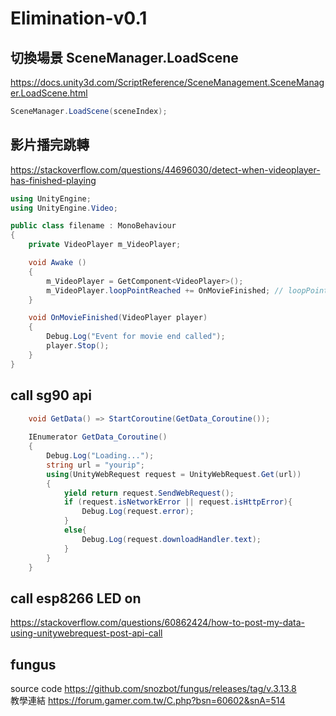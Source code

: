 # Elimination-v0.1 
## 切換場景 SceneManager.LoadScene
https://docs.unity3d.com/ScriptReference/SceneManagement.SceneManager.LoadScene.html
```c#
SceneManager.LoadScene(sceneIndex);
```
## 影片播完跳轉 
https://stackoverflow.com/questions/44696030/detect-when-videoplayer-has-finished-playing
```c#
using UnityEngine;
using UnityEngine.Video;

public class filename : MonoBehaviour
{
    private VideoPlayer m_VideoPlayer;

    void Awake () 
    {
        m_VideoPlayer = GetComponent<VideoPlayer>();
        m_VideoPlayer.loopPointReached += OnMovieFinished; // loopPointReached is the event for the end of the video
    }

    void OnMovieFinished(VideoPlayer player)
    {
        Debug.Log("Event for movie end called");
        player.Stop();
    }
}
```
## call sg90 api
```c#
    void GetData() => StartCoroutine(GetData_Coroutine());
 
    IEnumerator GetData_Coroutine()
    {
        Debug.Log("Loading...");
        string url = "yourip";
        using(UnityWebRequest request = UnityWebRequest.Get(url))
        {
            yield return request.SendWebRequest();
            if (request.isNetworkError || request.isHttpError){
                Debug.Log(request.error);
            }
            else{
                Debug.Log(request.downloadHandler.text);
            }
        }
    }
```
## call esp8266 LED on
https://stackoverflow.com/questions/60862424/how-to-post-my-data-using-unitywebrequest-post-api-call
## fungus
source code https://github.com/snozbot/fungus/releases/tag/v.3.13.8 <br>
教學連結 https://forum.gamer.com.tw/C.php?bsn=60602&snA=514
